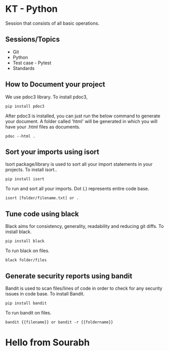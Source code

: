 # KT - Python

Session that consists of all basic operations.

## Sessions/Topics

- Git
- Python
- Test case - Pytest
- Standards

## How to Document your project
We use pdoc3 library. To install pdoc3,

 ```
 pip install pdoc3
 ```
After pdoc3 is installed, you can just run the below command to generate your document. A folder called 'html' will be generated in which you will have your .html files as documents.
```
pdoc --html .
```

## Sort your imports using isort
Isort package/library is used to sort all your import statements in your projects.
To install isort..
```
pip install isort
```
To run and sort all your imports. Dot (.) represents entire code base.
```
isort [folder/filename.txt] or .
```

## Tune code using black
Black aims for consistency, generality, readability and reducing git diffs.
To install black.
```
pip install black
```
To run black on files.
```
black folder/files
```

## Generate security reports using bandit
Bandit is used to scan files/lines of code in order to check for any security issues in
code base.
To install Bandit.
```
pip install bandit
```
To run bandit on files.
```
bandit {{filename}} or bandit -r {{foldername}}
```
# Hello from Sourabh
